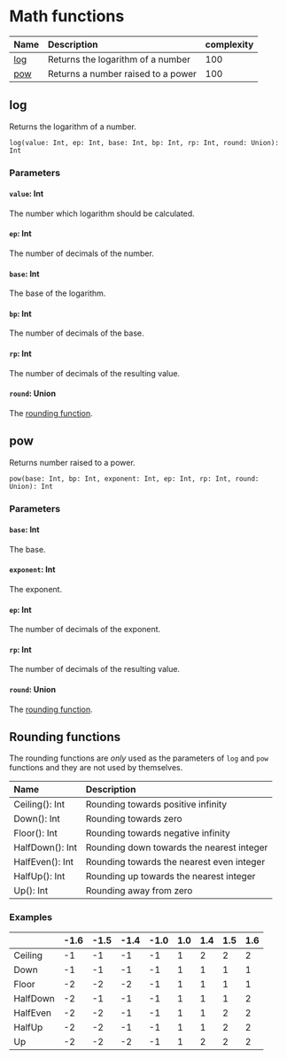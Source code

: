 # Math functions

| Name | Description | complexity |
| :--- | :--- | :--- |
|<a href= "#log">log</a>  | Returns the logarithm of a number | 100 |
| <a href= "#pow">pow</a> | Returns a number raised to a power | 100 |

## log

Returns the logarithm of a number.

```
log(value: Int, ep: Int, base: Int, bp: Int, rp: Int, round: Union): Int
```

### Parameters

#### `value`: Int

The number which logarithm should be calculated.

#### `ep`: Int

The number of decimals of the number.

#### `base`: Int

The base of the logarithm.

#### `bp`: Int

The number of decimals of the base.

#### `rp`: Int

The number of decimals of the resulting value.

#### `round`: Union

The [rounding function](#rounding-functions).

## pow

Returns number raised to a power.

```
pow(base: Int, bp: Int, exponent: Int, ep: Int, rp: Int, round: Union): Int
```

### Parameters

#### `base`: Int

The base.

#### `exponent`: Int

The exponent.

#### `ep`: Int

The number of decimals of the exponent.

#### `rp`: Int

The number of decimals of the resulting value.

#### `round`: Union

The [rounding function](#rounding-functions).

## Rounding functions

The rounding functions are _only_ used as the parameters of `log` and `pow` functions and they are not used by themselves.


|Name | Description |
| :--- | :--- |
| Ceiling(): Int | Rounding towards positive infinity |
| Down(): Int | Rounding towards zero |
| Floor(): Int | Rounding towards negative infinity |
| HalfDown(): Int | Rounding down towards the nearest integer |
| HalfEven(): Int | Rounding towards the nearest even integer |
| HalfUp(): Int   | Rounding up towards the nearest integer   |
| Up(): Int | Rounding away from zero |

### Examples

| | -1.6 | -1.5 | -1.4 | -1.0 | 1.0 | 1.4 | 1.5 | 1.6 |
| :--- | :--- | :--- | :--- | :--- | :--- | :--- | :--- | :--- |
| Ceiling | -1 | -1 | -1 | -1 | 1 | 2 | 2 | 2 |
| Down | -1 | -1 | -1 | -1 | 1 | 1 | 1 | 1 |
| Floor | -2 | -2 | -2 | -1 | 1 | 1 | 1 | 1 |
| HalfDown | -2 | -1 | -1 | -1 | 1 | 1 | 1 | 2 |
| HalfEven | -2 | -2 | -1 | -1 | 1 | 1 | 2 | 2 |
| HalfUp | -2 | -2 | -1 | -1 | 1 | 1 | 2 | 2 |
| Up | -2 | -2 | -2 | -1 | 1 | 2 | 2 | 2 |
